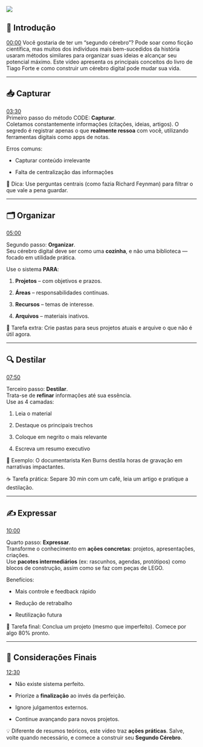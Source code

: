 ![](https://youtu.be/g6GbJpVppqo)

## 🧠 Introdução

[00:00](https://youtu.be/g6GbJpVppqo?t=0) 
Você gostaria de ter um “segundo cérebro”? Pode soar como ficção científica, mas muitos dos indivíduos mais bem-sucedidos da história usaram métodos similares para organizar suas ideias e alcançar seu potencial máximo. Este vídeo apresenta os principais conceitos do livro de Tiago Forte e como construir um cérebro digital pode mudar sua vida.

---

## 📥 Capturar

[03:30](https://youtu.be/g6GbJpVppqo?t=210)  
Primeiro passo do método CODE: **Capturar**.  
Coletamos constantemente informações (citações, ideias, artigos). O segredo é registrar apenas o que **realmente ressoa** com você, utilizando ferramentas digitais como apps de notas.

Erros comuns:

- Capturar conteúdo irrelevante
    
- Falta de centralização das informações
    

📝 Dica: Use perguntas centrais (como fazia Richard Feynman) para filtrar o que vale a pena guardar.

---

## 🗂️ Organizar

[05:00](https://youtu.be/g6GbJpVppqo?t=300)  

Segundo passo: **Organizar**.  
Seu cérebro digital deve ser como uma **cozinha**, e não uma biblioteca — focado em utilidade prática.

Use o sistema **PARA**:

1. **Projetos** – com objetivos e prazos.
    
2. **Áreas** – responsabilidades contínuas.
    
3. **Recursos** – temas de interesse.
    
4. **Arquivos** – materiais inativos.
    

📌 Tarefa extra: Crie pastas para seus projetos atuais e arquive o que não é útil agora.

---

## 🔍 Destilar

[07:50](https://youtu.be/g6GbJpVppqo?t=470)  

Terceiro passo: **Destilar**.  
Trata-se de **refinar** informações até sua essência.  
Use as 4 camadas:

1. Leia o material
    
2. Destaque os principais trechos
    
3. Coloque em negrito o mais relevante
    
4. Escreva um resumo executivo
    

🎥 Exemplo: O documentarista Ken Burns destila horas de gravação em narrativas impactantes.

☕ Tarefa prática: Separe 30 min com um café, leia um artigo e pratique a destilação.

---

## ✍️ Expressar

[10:00](https://youtu.be/g6GbJpVppqo?t=600)  

Quarto passo: **Expressar**.  
Transforme o conhecimento em **ações concretas**: projetos, apresentações, criações.  
Use **pacotes intermediários** (ex: rascunhos, agendas, protótipos) como blocos de construção, assim como se faz com peças de LEGO.

Benefícios:

- Mais controle e feedback rápido
    
- Redução de retrabalho
    
- Reutilização futura
    

🏁 Tarefa final: Conclua um projeto (mesmo que imperfeito). Comece por algo 80% pronto.

---

## 🎯 Considerações Finais

[12:30](https://youtu.be/g6GbJpVppqo?t=750)

- Não existe sistema perfeito.
    
- Priorize a **finalização** ao invés da perfeição.
    
- Ignore julgamentos externos.
    
- Continue avançando para novos projetos.
    

💡 Diferente de resumos teóricos, este vídeo traz **ações práticas**. Salve, volte quando necessário, e comece a construir seu **Segundo Cérebro**.